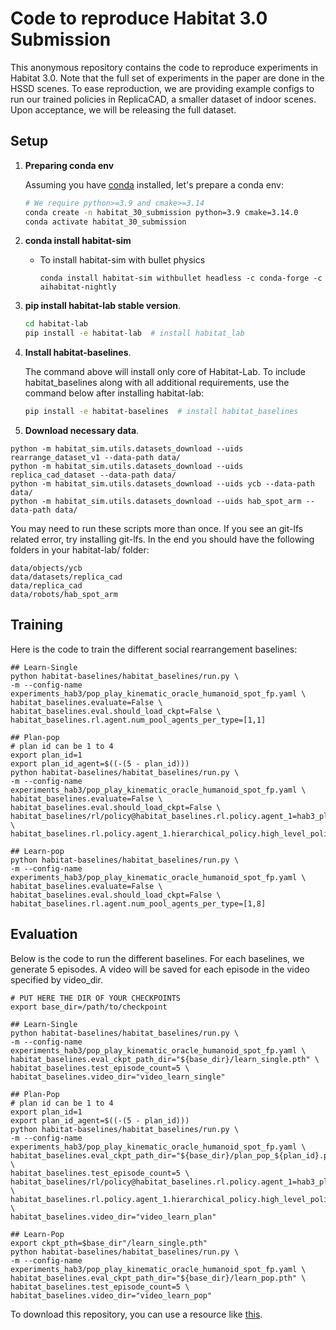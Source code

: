 # Code to reproduce Habitat 3.0 Submission

This anonymous repository contains the code to reproduce experiments in Habitat 3.0. 
Note that the full set of experiments in the paper are done in the HSSD scenes. To ease reproduction, we are providing example configs to run our trained policies in ReplicaCAD, a smaller dataset of indoor scenes. Upon acceptance, we will be releasing the full dataset. 


## Setup

1. **Preparing conda env**

   Assuming you have [conda](https://docs.conda.io/projects/conda/en/latest/user-guide/install/) installed, let's prepare a conda env:
   ```bash
   # We require python>=3.9 and cmake>=3.14
   conda create -n habitat_30_submission python=3.9 cmake=3.14.0
   conda activate habitat_30_submission
   ```

1. **conda install habitat-sim**
   - To install habitat-sim with bullet physics
      ```
      conda install habitat-sim withbullet headless -c conda-forge -c aihabitat-nightly
      ```
      

1. **pip install habitat-lab stable version**.

      ```bash
      cd habitat-lab
      pip install -e habitat-lab  # install habitat_lab
      ```
1. **Install habitat-baselines**.

    The command above will install only core of Habitat-Lab. To include habitat_baselines along with all additional requirements, use the command below after installing habitat-lab:

      ```bash
      pip install -e habitat-baselines  # install habitat_baselines
      ```

1. **Download necessary data**.
```
python -m habitat_sim.utils.datasets_download --uids rearrange_dataset_v1 --data-path data/
python -m habitat_sim.utils.datasets_download --uids replica_cad_dataset --data-path data/
python -m habitat_sim.utils.datasets_download --uids ycb --data-path data/
python -m habitat_sim.utils.datasets_download --uids hab_spot_arm --data-path data/

```


You may need to run these scripts more than once. If you see an git-lfs related error, try installing git-lfs. In the end you should have the following folders in your habitat-lab/ folder:
```
data/objects/ycb
data/datasets/replica_cad
data/replica_cad
data/robots/hab_spot_arm
```

## Training
Here is the code to train the different social rearrangement baselines:

```
## Learn-Single
python habitat-baselines/habitat_baselines/run.py \
-m --config-name experiments_hab3/pop_play_kinematic_oracle_humanoid_spot_fp.yaml \
habitat_baselines.evaluate=False \
habitat_baselines.eval.should_load_ckpt=False \
habitat_baselines.rl.agent.num_pool_agents_per_type=[1,1]

## Plan-pop
# plan id can be 1 to 4
export plan_id=1 
export plan_id_agent=$((-(5 - plan_id)))
python habitat-baselines/habitat_baselines/run.py \
-m --config-name experiments_hab3/pop_play_kinematic_oracle_humanoid_spot_fp.yaml \
habitat_baselines.evaluate=False \
habitat_baselines.eval.should_load_ckpt=False \
habitat_baselines/rl/policy@habitat_baselines.rl.policy.agent_1=hab3_planner \
habitat_baselines.rl.policy.agent_1.hierarchical_policy.high_level_policy.plan_idx="${plan_id_agent}" 

## Learn-pop
python habitat-baselines/habitat_baselines/run.py \
-m --config-name experiments_hab3/pop_play_kinematic_oracle_humanoid_spot_fp.yaml \
habitat_baselines.evaluate=False \
habitat_baselines.eval.should_load_ckpt=False \
habitat_baselines.rl.agent.num_pool_agents_per_type=[1,8]
```

## Evaluation

Below is the code to run the different baselines. For each baselines, we generate 5 episodes. A video will be saved for each episode in the video specified by video_dir. 

```
# PUT HERE THE DIR OF YOUR CHECKPOINTS
export base_dir=/path/to/checkpoint 
```


```
## Learn-Single
python habitat-baselines/habitat_baselines/run.py \
-m --config-name experiments_hab3/pop_play_kinematic_oracle_humanoid_spot_fp.yaml \
habitat_baselines.eval_ckpt_path_dir="${base_dir}/learn_single.pth" \
habitat_baselines.test_episode_count=5 \
habitat_baselines.video_dir="video_learn_single"

## Plan-Pop
# plan id can be 1 to 4
export plan_id=1 
export plan_id_agent=$((-(5 - plan_id)))
python habitat-baselines/habitat_baselines/run.py \
-m --config-name experiments_hab3/pop_play_kinematic_oracle_humanoid_spot_fp.yaml \
habitat_baselines.eval_ckpt_path_dir="${base_dir}/plan_pop_${plan_id}.pth" \
habitat_baselines.test_episode_count=5 \
habitat_baselines/rl/policy@habitat_baselines.rl.policy.agent_1=hab3_planner \
habitat_baselines.rl.policy.agent_1.hierarchical_policy.high_level_policy.plan_idx="${plan_id_agent}" \
habitat_baselines.video_dir="video_learn_plan"

## Learn-Pop
export ckpt_pth=$base_dir"/learn_single.pth"
python habitat-baselines/habitat_baselines/run.py \
-m --config-name experiments_hab3/pop_play_kinematic_oracle_humanoid_spot_fp.yaml \
habitat_baselines.eval_ckpt_path_dir="${base_dir}/learn_pop.pth" \
habitat_baselines.test_episode_count=5 \
habitat_baselines.video_dir="video_learn_pop"
```

To download this repository, you can use a resource like [this](https://github.com/fedebotu/clone-anonymous-github). 